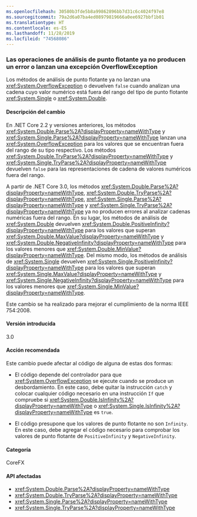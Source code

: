 ```yaml
---
ms.openlocfilehash: 30580b3fde5b8a99862896bb7d31c6c4024f97e8
ms.sourcegitcommit: 79a2d6a07ba4ed08979819666a0ee6927bbf1b01
ms.translationtype: HT
ms.contentlocale: es-ES
ms.lasthandoff: 11/28/2019
ms.locfileid: "74568086"
---
```

### <a name="floating-point-parsing-operations-no-longer-fail-or-throw-an-overflowexception"></a>Las operaciones de análisis de punto flotante ya no producen un error o lanzan una excepción OverflowException

Los métodos de análisis de punto flotante ya no lanzan una <xref:System.OverflowException> o devuelven `false` cuando analizan una cadena cuyo valor numérico está fuera del rango del tipo de punto flotante <xref:System.Single> o <xref:System.Double>.

#### <a name="change-description"></a>Descripción del cambio

En .NET Core 2.2 y versiones anteriores, los métodos <xref:System.Double.Parse%2A?displayProperty=nameWithType> y <xref:System.Single.Parse%2A?displayProperty=nameWithType> lanzan una <xref:System.OverflowException> para los valores que se encuentran fuera del rango de su tipo respectivo. Los métodos <xref:System.Double.TryParse%2A?displayProperty=nameWithType> y <xref:System.Single.TryParse%2A?displayProperty=nameWithType> devuelven `false` para las representaciones de cadena de valores numéricos fuera del rango.

A partir de .NET Core 3.0, los métodos <xref:System.Double.Parse%2A?displayProperty=nameWithType>, <xref:System.Double.TryParse%2A?displayProperty=nameWithType>, <xref:System.Single.Parse%2A?displayProperty=nameWithType> y <xref:System.Single.TryParse%2A?displayProperty=nameWithType> ya no producen errores al analizar cadenas numéricas fuera del rango. En su lugar, los métodos de análisis de <xref:System.Double> devuelven <xref:System.Double.PositiveInfinity?displayProperty=nameWithType> para los valores que superan <xref:System.Double.MaxValue?displayProperty=nameWithType> y <xref:System.Double.NegativeInfinity?displayProperty=nameWithType> para los valores menores que <xref:System.Double.MinValue?displayProperty=nameWithType>. Del mismo modo, los métodos de análisis de <xref:System.Single> devuelven <xref:System.Single.PositiveInfinity?displayProperty=nameWithType> para los valores que superan <xref:System.Single.MaxValue?displayProperty=nameWithType> y <xref:System.Single.NegativeInfinity?displayProperty=nameWithType> para los valores menores que <xref:System.Single.MinValue?displayProperty=nameWithType>.

Este cambio se ha realizado para mejorar el cumplimiento de la norma IEEE 754:2008.

#### <a name="version-introduced"></a>Versión introducida

3.0

#### <a name="recommended-action"></a>Acción recomendada

Este cambio puede afectar al código de alguna de estas dos formas:

- El código depende del controlador para que <xref:System.OverflowException> se ejecute cuando se produce un desbordamiento. En este caso, debe quitar la instrucción `catch` y colocar cualquier código necesario en una instrucción `If` que compruebe si <xref:System.Double.IsInfinity%2A?displayProperty=nameWithType> o <xref:System.Single.IsInfinity%2A?displayProperty=nameWithType> es `true`.

- El código presupone que los valores de punto flotante no son `Infinity`. En este caso, debe agregar el código necesario para comprobar los valores de punto flotante de `PositiveInfinity` y `NegativeInfinity`.

#### <a name="category"></a>Categoría

CoreFX

#### <a name="affected-apis"></a>API afectadas

- <xref:System.Double.Parse%2A?displayProperty=nameWithType>
- <xref:System.Double.TryParse%2A?displayProperty=nameWithType>
- <xref:System.Single.Parse%2A?displayProperty=nameWithType>
- <xref:System.Single.TryParse%2A?displayProperty=nameWithType>

<!--

### Affected APIs

- `Overload:System.Double.Parse`
- `Overload:System.Double.TryParse`
- `Overload:System.Single.Parse`
- `Overload:System.Single.TryParse`

-->
